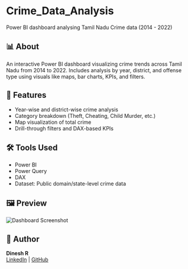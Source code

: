 # Crime_Data_Analysis
Power BI dashboard analysing Tamil Nadu Crime data (2014 - 2022)

## 📊 About
An interactive Power BI dashboard visualizing crime trends across Tamil Nadu from 2014 to 2022. Includes analysis by year, district, and offense type using visuals like maps, bar charts, KPIs, and filters.

## 🚀 Features
- Year-wise and district-wise crime analysis
- Category breakdown (Theft, Cheating, Child Murder, etc.)
- Map visualization of total crime
- Drill-through filters and DAX-based KPIs

## 🛠️ Tools Used
- Power BI
- Power Query
- DAX
- Dataset: Public domain/state-level crime data

## 🖼️ Preview
![Dashboard Screenshot]()

## 🔗 Author
**Dinesh R**  
[LinkedIn](https://www.linkedin.com/in/dineshr1999) | [GitHub](https://github.com/Dineshsri19)
